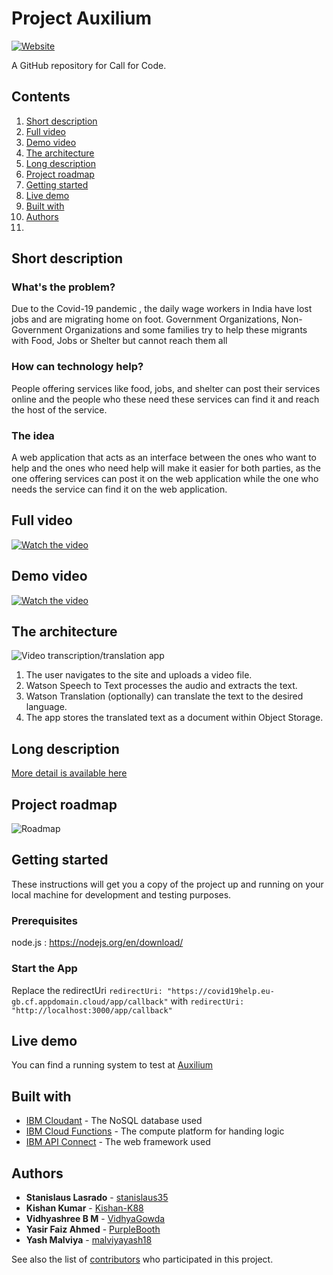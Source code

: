 # Project Auxilium
 [![Website](https://img.shields.io/badge/View-Website-blue)](https://covid19help.eu-gb.cf.appdomain.cloud/)

A  GitHub repository  for Call for Code.

## Contents

1. [Short description](#short-description)
1. [Full video](#full-video)
1. [Demo video](#demo-video)
1. [The architecture](#the-architecture)
1. [Long description](#long-description)
1. [Project roadmap](#project-roadmap)
1. [Getting started](#getting-started)
1. [Live demo](#live-demo)
1. [Built with](#built-with)
1. [Authors](#authors)
1. 

## Short description

### What's the problem?

Due to the Covid-19 pandemic , the daily wage workers in India have lost jobs and are migrating home on foot. Government Organizations, Non- Government Organizations and some families try to help these migrants with Food, Jobs or Shelter but cannot reach them all

### How can technology help?

People offering services like food, jobs, and shelter can post their services online and the people who these need these services can find it and reach the host of the service.

### The idea

A web application that acts as an interface between the ones who want to help and the ones who need help will make it easier for both parties, as the one offering services can post it on the web application while the one who needs the service can find it on the web application.

## Full video

[![Watch the video](https://github.com/malviyayash18/Project-Auxilium/blob/master/readme%20assets/Thumbnail.png)](https://www.youtube.com/watch?v=GfD0K7R8UD4&t)

## Demo video

[![Watch the video](https://github.com/malviyayash18/Project-Auxilium/blob/master/readme%20assets/Demo_Thumbnail.png)](https://www.youtube.com/watch?v=GfD0K7R8UD4&t)

## The architecture

![Video transcription/translation app](https://developer.ibm.com/developer/tutorials/cfc-starter-kit-speech-to-text-app-example/images/cfc-covid19-remote-education-diagram-2.png)

1. The user navigates to the site and uploads a video file.
2. Watson Speech to Text processes the audio and extracts the text.
3. Watson Translation (optionally) can translate the text to the desired language.
4. The app stores the translated text as a document within Object Storage.

## Long description

[More detail is available here](DESCRIPTION.md)

## Project roadmap

![Roadmap](https://github.com/malviyayash18/Project-Auxilium/blob/master/readme%20assets/Roadmap.jpg)

## Getting started

These instructions will get you a copy of the project up and running on your local machine for development and testing purposes.

### Prerequisites

node.js : https://nodejs.org/en/download/

### Start the App

Replace the redirectUri  ```redirectUri: "https://covid19help.eu-gb.cf.appdomain.cloud/app/callback"```  with ```redirectUri: "http://localhost:3000/app/callback"```



## Live demo

You can find a running system to test at [ Auxilium ](https://covid19help.eu-gb.cf.appdomain.cloud)

## Built with

* [IBM Cloudant](https://cloud.ibm.com/catalog?search=cloudant#search_results) - The NoSQL database used
* [IBM Cloud Functions](https://cloud.ibm.com/catalog?search=cloud%20functions#search_results) - The compute platform for handing logic
* [IBM API Connect](https://cloud.ibm.com/catalog?search=api%20connect#search_results) - The web framework used

## Authors

* **Stanislaus Lasrado** - [stanislaus35](https://github.com/stanislaus35)
* **Kishan Kumar** - [Kishan-K88](https://github.com/Kishan-K88)
* **Vidhyashree B M** - [VidhyaGowda](https://github.com/VidhyaGowda)
* **Yasir Faiz Ahmed** - [PurpleBooth](https://github.com/PurpleBooth)
* **Yash Malviya** - [malviyayash18](https://github.com/malviyayash18)

See also the list of [contributors](https://github.com/Code-and-Response/Project-Sample/graphs/contributors) who participated in this project.




